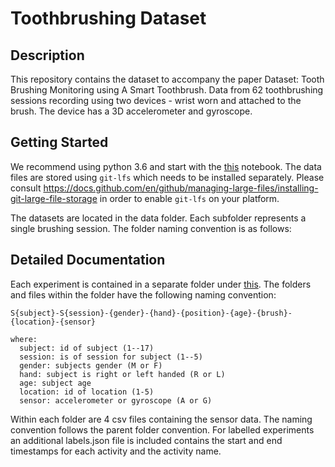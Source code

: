 # Toothbrushing Dataset

## Description

This repository contains the dataset to accompany the paper Dataset: Tooth Brushing Monitoring using A Smart Toothbrush. Data from 62 toothbrushing sessions recording using two devices - wrist worn and attached to the brush. The device has a 3D accelerometer and gyroscope.

## Getting Started

We recommend using python 3.6 and start with the [this](/src/example-1.ipynb) notebook. The data files are stored using `git-lfs` which needs to be installed separately. Please consult https://docs.github.com/en/github/managing-large-files/installing-git-large-file-storage in order to enable `git-lfs` on your platform.

The datasets are located in the data folder. Each subfolder represents a single brushing session. The folder naming convention is as follows:

## Detailed Documentation

Each experiment is contained in a separate folder under [this](/data). The folders and files within the folder have the following naming convention:

```
S{subject}-S{session}-{gender}-{hand}-{position}-{age}-{brush}-{location}-{sensor}

where:
  subject: id of subject (1--17)
  session: is of session for subject (1--5)
  gender: subjects gender (M or F)
  hand: subject is right or left handed (R or L)
  age: subject age
  location: id of location (1-5)
  sensor: accelerometer or gyroscope (A or G)
```

Within each folder are 4 csv files containing the sensor data. The naming convention follows the parent folder convention. For labelled experiments an additional labels.json file is included contains the start and end timestamps for each activity and the activity name.
